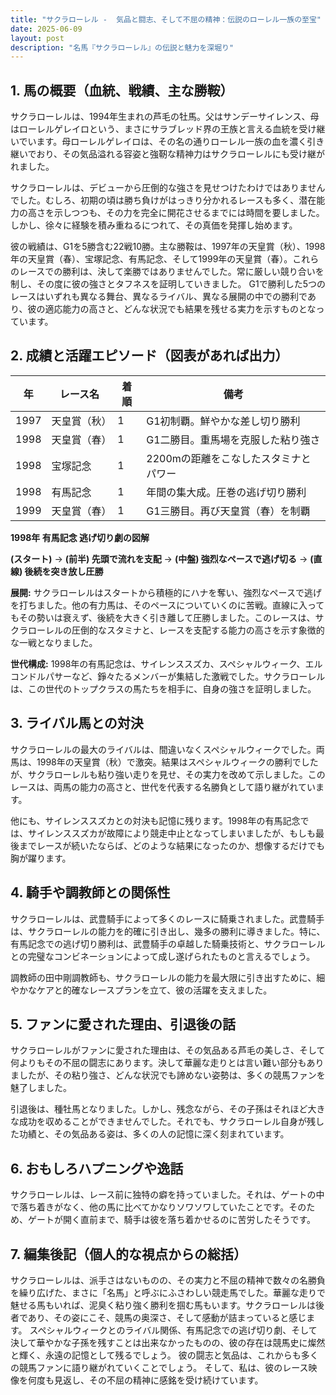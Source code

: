 ```yaml
---
title: "サクラローレル -  気品と闘志、そして不屈の精神：伝説のローレル一族の至宝"
date: 2025-06-09
layout: post
description: "名馬『サクラローレル』の伝説と魅力を深堀り"
---
```


## 1. 馬の概要（血統、戦績、主な勝鞍）

サクラローレルは、1994年生まれの芦毛の牡馬。父はサンデーサイレンス、母はローレルゲレイロという、まさにサラブレッド界の王族と言える血統を受け継いでいます。母ローレルゲレイロは、その名の通りローレル一族の血を濃く引き継いでおり、その気品溢れる容姿と強靭な精神力はサクラローレルにも受け継がれました。

サクラローレルは、デビューから圧倒的な強さを見せつけたわけではありませんでした。むしろ、初期の頃は勝ち負けがはっきり分かれるレースも多く、潜在能力の高さを示しつつも、その力を完全に開花させるまでには時間を要しました。しかし、徐々に経験を積み重ねるにつれて、その真価を発揮し始めます。

彼の戦績は、G1を5勝含む22戦10勝。主な勝鞍は、1997年の天皇賞（秋）、1998年の天皇賞（春）、宝塚記念、有馬記念、そして1999年の天皇賞（春）。これらのレースでの勝利は、決して楽勝ではありませんでした。常に厳しい競り合いを制し、その度に彼の強さとタフネスを証明していきました。  G1で勝利した5つのレースはいずれも異なる舞台、異なるライバル、異なる展開の中での勝利であり、彼の適応能力の高さと、どんな状況でも結果を残せる実力を示すものとなっています。


## 2. 成績と活躍エピソード（図表があれば出力）


| 年 | レース名           | 着順 | 備考                                   |
|---|--------------------|-----|----------------------------------------|
| 1997 | 天皇賞（秋）       | 1   | G1初制覇。鮮やかな差し切り勝利         |
| 1998 | 天皇賞（春）       | 1   | G1二勝目。重馬場を克服した粘り強さ     |
| 1998 | 宝塚記念           | 1   | 2200mの距離をこなしたスタミナとパワー |
| 1998 | 有馬記念           | 1   | 年間の集大成。圧巻の逃げ切り勝利       |
| 1999 | 天皇賞（春）       | 1   | G1三勝目。再び天皇賞（春）を制覇       |


**1998年 有馬記念 逃げ切り劇の図解**

**(スタート)** → **(前半) 先頭で流れを支配** → **(中盤) 強烈なペースで逃げ切る** → **(直線) 後続を突き放し圧勝**

**展開:** サクラローレルはスタートから積極的にハナを奪い、強烈なペースで逃げを打ちました。他の有力馬は、そのペースについていくのに苦戦。直線に入ってもその勢いは衰えず、後続を大きく引き離して圧勝しました。このレースは、サクラローレルの圧倒的なスタミナと、レースを支配する能力の高さを示す象徴的な一戦となりました。

**世代構成:** 1998年の有馬記念は、サイレンススズカ、スペシャルウィーク、エルコンドルパサーなど、錚々たるメンバーが集結した激戦でした。サクラローレルは、この世代のトップクラスの馬たちを相手に、自身の強さを証明しました。


## 3. ライバル馬との対決

サクラローレルの最大のライバルは、間違いなくスペシャルウィークでした。両馬は、1998年の天皇賞（秋）で激突。結果はスペシャルウィークの勝利でしたが、サクラローレルも粘り強い走りを見せ、その実力を改めて示しました。このレースは、両馬の能力の高さと、世代を代表する名勝負として語り継がれています。

他にも、サイレンススズカとの対決も記憶に残ります。1998年の有馬記念では、サイレンススズカが故障により競走中止となってしまいましたが、もしも最後までレースが続いたならば、どのような結果になったのか、想像するだけでも胸が躍ります。


## 4. 騎手や調教師との関係性

サクラローレルは、武豊騎手によって多くのレースに騎乗されました。武豊騎手は、サクラローレルの能力を的確に引き出し、幾多の勝利に導きました。特に、有馬記念での逃げ切り勝利は、武豊騎手の卓越した騎乗技術と、サクラローレルとの完璧なコンビネーションによって成し遂げられたものと言えるでしょう。

調教師の田中剛調教師も、サクラローレルの能力を最大限に引き出すために、細やかなケアと的確なレースプランを立て、彼の活躍を支えました。


## 5. ファンに愛された理由、引退後の話

サクラローレルがファンに愛された理由は、その気品ある芦毛の美しさ、そして何よりもその不屈の闘志にあります。決して華麗な走りとは言い難い部分もありましたが、その粘り強さ、どんな状況でも諦めない姿勢は、多くの競馬ファンを魅了しました。

引退後は、種牡馬となりました。しかし、残念ながら、その子孫はそれほど大きな成功を収めることができませんでした。それでも、サクラローレル自身が残した功績と、その気品ある姿は、多くの人の記憶に深く刻まれています。


## 6. おもしろハプニングや逸話

サクラローレルは、レース前に独特の癖を持っていました。それは、ゲートの中で落ち着きがなく、他の馬に比べてかなりソワソワしていたことです。そのため、ゲートが開く直前まで、騎手は彼を落ち着かせるのに苦労したそうです。


## 7. 編集後記（個人的な視点からの総括）

サクラローレルは、派手さはないものの、その実力と不屈の精神で数々の名勝負を繰り広げた、まさに「名馬」と呼ぶにふさわしい競走馬でした。華麗な走りで魅せる馬もいれば、泥臭く粘り強く勝利を掴む馬もいます。サクラローレルは後者であり、その姿にこそ、競馬の奥深さ、そして感動が詰まっていると感じます。  スペシャルウィークとのライバル関係、有馬記念での逃げ切り劇、そして決して華やかな子孫を残すことは出来なかったものの、彼の存在は競馬史に燦然と輝く、永遠の記憶として残るでしょう。  彼の闘志と気品は、これからも多くの競馬ファンに語り継がれていくことでしょう。  そして、私は、彼のレース映像を何度も見返し、その不屈の精神に感銘を受け続けています。
